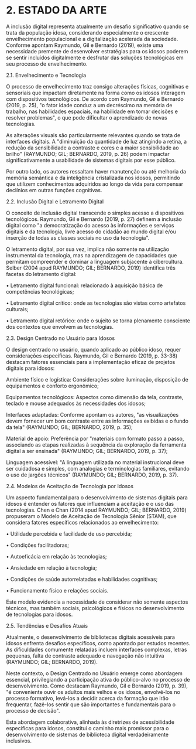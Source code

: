 # 2. ESTADO DA ARTE
A inclusão digital representa atualmente um desafio significativo quando se trata da população idosa, considerando especialmente o crescente envelhecimento populacional e a digitalização acelerada da sociedade. Conforme apontam Raymundo, Gil e Bernardo (2019), existe uma necessidade premente de desenvolver estratégias para os idosos poderem se sentir incluídos digitalmente e desfrutar das soluções tecnológicas em seu processo de envelhecimento. 

2.1. Envelhecimento e Tecnologia 

O processo de envelhecimento traz consigo alterações físicas, cognitivas e sensoriais que impactam diretamente na forma como os idosos interagem com dispositivos tecnológicos. De acordo com Raymundo, Gil e Bernardo (2019, p. 25), "o fator idade conduz a um decréscimo na memória de trabalho, nas habilidades espaciais, na habilidade em tomar decisões e resolver problemas", o que pode dificultar o aprendizado de novas tecnologias. 

As alterações visuais são particularmente relevantes quando se trata de interfaces digitais. A "diminuição da quantidade de luz atingindo a retina, a redução da sensibilidade a contraste e cores e a maior sensibilidade ao brilho" (RAYMUNDO; GIL; BERNARDO, 2019, p. 26) podem impactar significativamente a usabilidade de sistemas digitais por esse público. 

Por outro lado, os autores ressaltam haver manutenção ou até melhoria da memória semântica e da inteligência cristalizada nos idosos, permitindo que utilizem conhecimentos adquiridos ao longo da vida para compensar declínios em outras funções cognitivas. 

2.2. Inclusão Digital e Letramento Digital 

O conceito de inclusão digital transcende o simples acesso a dispositivos tecnológicos. Raymundo, Gil e Bernardo (2019, p. 27) definem a inclusão digital como "a democratização do acesso às informações e serviços digitais e da tecnologia, livre acesso do cidadão ao mundo digital e/ou inserção de todas as classes sociais no uso da tecnologia". 

O letramento digital, por sua vez, implica não somente na utilização instrumental da tecnologia, mas na aprendizagem de capacidades que permitam compreender e dominar a linguagem subjacente à cibercultura. Selber (2004 apud RAYMUNDO; GIL; BERNARDO, 2019) identifica três facetas do letramento digital: 

• Letramento digital funcional: relacionado à aquisição básica de competências tecnológicas;  

• Letramento digital crítico: onde as tecnologias são vistas como artefatos culturais;  

• Letramento digital retórico: onde o sujeito se torna plenamente consciente dos contextos que envolvem as tecnologias. 

2.3. Design Centrado no Usuário para Idosos 

O design centrado no usuário, quando aplicado ao público idoso, requer considerações específicas. Raymundo, Gil e Bernardo (2019, p. 33-38) destacam fatores essenciais para a implementação eficaz de projetos digitais para idosos: 

Ambiente físico e logística: Considerações sobre iluminação, disposição de equipamentos e conforto ergonômico; 

Equipamentos tecnológicos: Aspectos como dimensão da tela, contraste, teclado e mouse adequados às necessidades dos idosos;  

Interfaces adaptadas: Conforme apontam os autores, "as visualizações devem fornecer um bom contraste entre as informações exibidas e o fundo da tela" (RAYMUNDO; GIL; BERNARDO, 2019, p. 35);  

Material de apoio: Preferência por "materiais com formato passo a passo, associando as etapas realizadas à sequência da exploração da ferramenta digital a ser ensinada" (RAYMUNDO; GIL; BERNARDO, 2019, p. 37);  

Linguagem acessível: "A linguagem utilizada no material instrucional deve ser cuidadosa e simples, com analogias e terminologias familiares, evitando o uso de jargões técnicos" (RAYMUNDO; GIL; BERNARDO, 2019, p. 37). 

2.4. Modelos de Aceitação de Tecnologia por Idosos 

Um aspecto fundamental para o desenvolvimento de sistemas digitais para idosos é entender os fatores que influenciam a aceitação e o uso das tecnologias. Chen e Chan (2014 apud RAYMUNDO; GIL; BERNARDO, 2019) propuseram o Modelo de Aceitação de Tecnologia Sênior (STAM), que considera fatores específicos relacionados ao envelhecimento: 

• Utilidade percebida e facilidade de uso percebida;  

• Condições facilitadoras;  

• Autoeficácia em relação às tecnologias; 

• Ansiedade em relação à tecnologia;  

• Condições de saúde autorrelatadas e habilidades cognitivas;  

• Funcionamento físico e relações sociais. 

Este modelo evidencia a necessidade de considerar não somente aspectos técnicos, mas também sociais, psicológicos e físicos no desenvolvimento de tecnologias para idosos. 

2.5. Tendências e Desafios Atuais 

Atualmente, o desenvolvimento de bibliotecas digitais acessíveis para idosos enfrenta desafios específicos, como apontado por estudos recentes. As dificuldades comumente relatadas incluem interfaces complexas, letras pequenas, falta de contraste adequado e navegação não intuitiva (RAYMUNDO; GIL; BERNARDO, 2019). 

Neste contexto, o Design Centrado no Usuário emerge como abordagem essencial, privilegiando a participação ativa do público-alvo no processo de desenvolvimento. Como destacam Raymundo, Gil e Bernardo (2019, p. 39), "é conveniente ouvir os adultos mais velhos e os idosos, envolvê-los no processo formativo, levá-los a decidir acerca da formação que irão frequentar, fazê-los sentir que são importantes e fundamentais para o processo de decisão". 

Esta abordagem colaborativa, alinhada às diretrizes de acessibilidade específicas para idosos, constitui o caminho mais promissor para o desenvolvimento de sistemas de biblioteca digital verdadeiramente inclusivos. 

